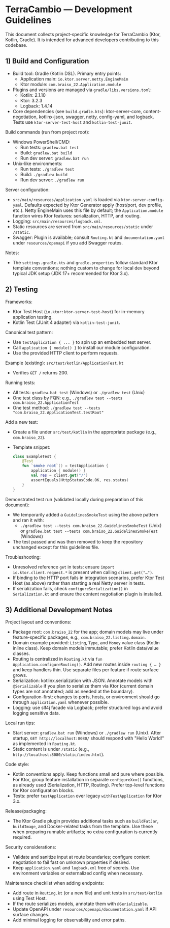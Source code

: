 # TerraCambio — Development Guidelines

This document collects project-specific knowledge for TerraCambio (Ktor, Kotlin, Gradle). It is intended for advanced developers contributing to this codebase.

## 1) Build and Configuration

- Build tool: Gradle (Kotlin DSL). Primary entry points:
  - Application main: `io.ktor.server.netty.EngineMain`
  - Ktor module: `com.braiso_22.Application.module`
- Plugins and versions are managed via `gradle/libs.versions.toml`:
  - Kotlin: 2.1.10
  - Ktor: 3.2.3
  - Logback: 1.4.14
- Core dependencies (see `build.gradle.kts`): ktor-server-core, content-negotiation, kotlinx-json, swagger, netty, config-yaml, and logback. Tests use `ktor-server-test-host` and `kotlin-test-junit`.

Build commands (run from project root):
- Windows PowerShell/CMD:
  - Run tests: `gradlew.bat test`
  - Build: `gradlew.bat build`
  - Run dev server: `gradlew.bat run`
- Unix-like environments:
  - Run tests: `./gradlew test`
  - Build: `./gradlew build`
  - Run dev server: `./gradlew run`

Server configuration:
- `src/main/resources/application.yaml` is loaded via `ktor-server-config-yaml`. Defaults expected by Ktor Generator apply (host/port, dev profile, etc.). Netty EngineMain uses this file by default; the `Application.module` function wires Ktor features: serialization, HTTP, and routing.
- Logging: `src/main/resources/logback.xml`.
- Static resources are served from `src/main/resources/static` under `/static`.
- Swagger: Plugin is available; consult `Routing.kt` and `documentation.yaml` under `resources/openapi` if you add Swagger routes.

Notes:
- The `settings.gradle.kts` and `gradle.properties` follow standard Ktor template conventions; nothing custom to change for local dev beyond typical JDK setup (JDK 17+ recommended for Ktor 3.x).

## 2) Testing

Frameworks:
- Ktor Test Host (`io.ktor:ktor-server-test-host`) for in-memory application testing.
- Kotlin Test (JUnit 4 adapter) via `kotlin-test-junit`.

Canonical test pattern:
- Use `testApplication { ... }` to spin up an embedded test server.
- Call `application { module() }` to install our module configuration.
- Use the provided HTTP client to perform requests.

Example (existing): `src/test/kotlin/ApplicationTest.kt`
- Verifies `GET /` returns 200.

Running tests:
- All tests: `gradlew.bat test` (Windows) or `./gradlew test` (Unix)
- One test class by FQN: e.g., `./gradlew test --tests com.braiso_22.ApplicationTest`
- One test method: `./gradlew test --tests "com.braiso_22.ApplicationTest.testRoot"`

Add a new test:
- Create a file under `src/test/kotlin` in the appropriate package (e.g., `com.braiso_22`).
- Template snippet:
  
  ```kotlin
  class ExampleTest {
      @Test
      fun `smoke root`() = testApplication {
          application { module() }
          val res = client.get("/")
          assertEquals(HttpStatusCode.OK, res.status)
      }
  }
  ```

Demonstrated test run (validated locally during preparation of this document):
- We temporarily added a `GuidelinesSmokeTest` using the above pattern and ran it with:
  - `./gradlew test --tests com.braiso_22.GuidelinesSmokeTest` (Unix) or `gradlew.bat test --tests com.braiso_22.GuidelinesSmokeTest` (Windows)
- The test passed and was then removed to keep the repository unchanged except for this guidelines file.

Troubleshooting:
- Unresolved reference `get` in tests: ensure `import io.ktor.client.request.*` is present when calling `client.get("…")`.
- If binding to the HTTP port fails in integration scenarios, prefer Ktor Test Host (as above) rather than starting a real Netty server in tests.
- If serialization fails, check `configureSerialization()` in `Serialization.kt` and ensure the content negotiation plugin is installed.

## 3) Additional Development Notes

Project layout and conventions:
- Package root: `com.braiso_22` for the app; domain models may live under feature-specific packages, e.g., `com.braiso_22.listing.domain`.
- Domain example provided: `Listing`, `Type`, and `Money` value class (Kotlin inline class). Keep domain models immutable; prefer Kotlin data/value classes.
- Routing is centralized in `Routing.kt` via `fun Application.configureRouting()`. Add new routes inside `routing { … }` and keep handlers thin. Use separate files per feature if route surface grows.
- Serialization: kotlinx.serialization with JSON. Annotate models with `@Serializable` if you plan to serialize them via Ktor (current domain types are not annotated; add as needed at the boundary).
- Configuration-first: changes to ports, hosts, or environment should go through `application.yaml` whenever possible.
- Logging: use slf4j facade via Logback; prefer structured logs and avoid logging sensitive data.

Local run tips:
- Start server: `gradlew.bat run` (Windows) or `./gradlew run` (Unix). After startup, `GET http://localhost:8080/` should respond with "Hello World!" as implemented in `Routing.kt`.
- Static content is under `/static` (e.g., `http://localhost:8080/static/index.html`).

Code style:
- Kotlin conventions apply. Keep functions small and pure where possible. For Ktor, group feature installation in separate `configureXxx()` functions, as already used (Serialization, HTTP, Routing). Prefer top-level functions for Ktor configuration blocks.
- Tests: prefer `testApplication` over legacy `withTestApplication` for Ktor 3.x.

Release/packaging:
- The Ktor Gradle plugin provides additional tasks such as `buildFatJar`, `buildImage`, and Docker-related tasks from the template. Use these when preparing runnable artifacts; no extra configuration is currently required.

Security considerations:
- Validate and sanitize input at route boundaries; configure content negotiation to fail fast on unknown properties if desired.
- Keep `application.yaml` and `logback.xml` free of secrets. Use environment variables or externalized config when necessary.

Maintenance checklist when adding endpoints:
- Add route in `Routing.kt` (or a new file) and unit tests in `src/test/kotlin` using Test Host.
- If the route serializes models, annotate them with `@Serializable`.
- Update OpenAPI under `resources/openapi/documentation.yaml` if API surface changes.
- Add minimal logging for observability and error paths.
